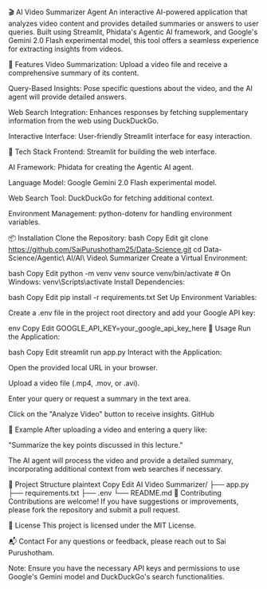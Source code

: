 🎬 AI Video Summarizer Agent
An interactive AI-powered application that analyzes video content and provides detailed summaries or answers to user queries. Built using Streamlit, Phidata's Agentic AI framework, and Google's Gemini 2.0 Flash experimental model, this tool offers a seamless experience for extracting insights from videos.

🚀 Features
Video Summarization: Upload a video file and receive a comprehensive summary of its content.

Query-Based Insights: Pose specific questions about the video, and the AI agent will provide detailed answers.

Web Search Integration: Enhances responses by fetching supplementary information from the web using DuckDuckGo.

Interactive Interface: User-friendly Streamlit interface for easy interaction.


🧰 Tech Stack
Frontend: Streamlit for building the web interface.

AI Framework: Phidata for creating the Agentic AI agent.

Language Model: Google Gemini 2.0 Flash experimental model.

Web Search Tool: DuckDuckGo for fetching additional context.

Environment Management: python-dotenv for handling environment variables.


📦 Installation
Clone the Repository:
bash
Copy
Edit
git clone https://github.com/SaiPurushotham25/Data-Science.git
cd Data-Science/Agentic\ AI/AI\ Video\ Summarizer
Create a Virtual Environment:

bash
Copy
Edit
python -m venv venv
source venv/bin/activate  # On Windows: venv\Scripts\activate
Install Dependencies:

bash
Copy
Edit
pip install -r requirements.txt
Set Up Environment Variables:

Create a .env file in the project root directory and add your Google API key:

env
Copy
Edit
GOOGLE_API_KEY=your_google_api_key_here
🧪 Usage
Run the Application:

bash
Copy
Edit
streamlit run app.py
Interact with the Application:

Open the provided local URL in your browser.

Upload a video file (.mp4, .mov, or .avi).

Enter your query or request a summary in the text area.

Click on the "Analyze Video" button to receive insights.
GitHub


📝 Example
After uploading a video and entering a query like:

"Summarize the key points discussed in this lecture."

The AI agent will process the video and provide a detailed summary, incorporating additional context from web searches if necessary.


📁 Project Structure
plaintext
Copy
Edit
AI Video Summarizer/
├── app.py
├── requirements.txt
├── .env
└── README.md
🤝 Contributing
Contributions are welcome! If you have suggestions or improvements, please fork the repository and submit a pull request.


📄 License
This project is licensed under the MIT License.

📬 Contact
For any questions or feedback, please reach out to Sai Purushotham.

Note: Ensure you have the necessary API keys and permissions to use Google's Gemini model and DuckDuckGo's search functionalities.
